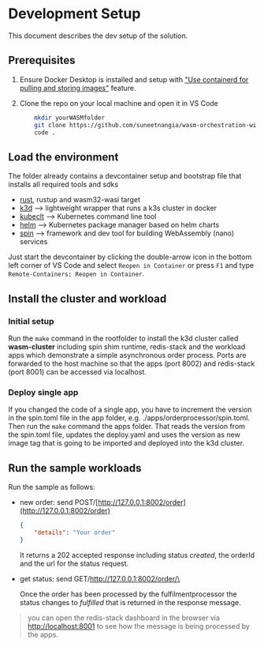 # Development Setup

This document describes the dev setup of the solution.

## Prerequisites

1. Ensure Docker Desktop is installed and setup with ["Use containerd for pulling and storing images"](https://docs.docker.com/desktop/containerd/) feature.

2. Clone the repo on your local machine and open it in VS Code

    ```bash
        mkdir yourWASMfolder
        git clone https://github.com/suneetnangia/wasm-orchestration-with-spin.git
        code .
    ```

## Load the environment

The folder already contains a devcontainer setup and bootstrap file that installs all required tools and sdks

- [rust](https://www.rust-lang.org/), rustup and wasm32-wasi target
- [k3d](https://k3d.io/) --> lightweight wrapper that runs a k3s cluster in docker
- [kubeclt](https://kubernetes.io/docs/reference/kubectl/) --> Kubernetes command line tool
- [helm](https://helm.sh/) --> Kubernetes package manager based on helm charts
- [spin](https://www.fermyon.com/spin) --> framework and dev tool for building WebAssembly (nano) services

Just start the devcontainer by clicking the double-arrow icon in the bottom left corner of VS Code and select `Reopen in Container` or press `F1` and type `Remote-Containers: Reopen in Container`.

## Install the cluster and workload

### Initial setup

Run the `make` command in the rootfolder to install the k3d cluster called **wasm-cluster** including spin shim runtime, redis-stack and the workload apps which demonstrate a simple asynchronous order process.
Ports are forwarded to the host machine so that the apps (port 8002) and redis-stack (port 8001) can be accessed via localhost.

### Deploy single app

If you changed the code of a single app, you have to increment the version in the spin.toml file in the app folder, e.g. ./apps/orderprocessor/spin.toml. Then run the `make` command the apps folder. That reads the version from the spin.toml file, updates the deploy.yaml and uses the version as new image tag that is going to be imported and deployed into the k3d cluster.

## Run the sample workloads

Run the sample as follows:

- new order: send POST/[http://127.0.0.1:8002/order](http://127.0.0.1:8002/order)

    ```json
    {
        "details": "Your order"  
    }       
    ```

  It returns a 202 accepted response including status _created_, the orderId and the url for the status request.

- get status: send GET/[http://127.0.0.1:8002/order/\<orderId>](http://127.0.0.1:8002/order/<orderId>)
  
  Once the order has been processed by the fulfilmentprocessor the status changes to _fulfilled_ that is returned in the response message.

> you can open the redis-stack dashboard in the browser via [http://localhost:8001](http://localhost:8001) to see how the message is being processed by the apps.
